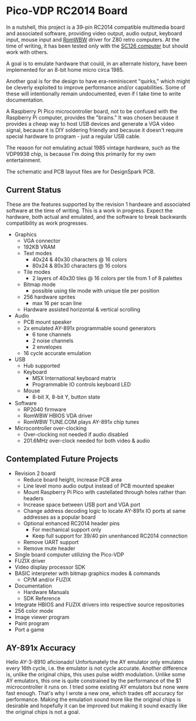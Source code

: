 # Pico-VDP RC2014 Board

In a nutshell, this project is a 39-pin RC2014 compatible multimedia board and associated software, providing video output, audio output, keyboard input, mouse input and [RomWBW](https://github.com/wwarthen/RomWBW) driver for Z80 retro computers. At the time of writing, it has been tested only with the [SC126 computer](https://smallcomputercentral.wordpress.com/sc126-z180-motherboard-rc2014/) but should work with others.

A goal is to emulate hardware that could, in an alternate history, have been implemented for an 8-bit home micro circa 1985.

Another goal is for the design to have era-reminiscent "quirks," which might be cleverly exploited to improve performance and/or capabilities. Some of these will intentionally remain undocumented, even if I take time to write documentation.

A Raspberry Pi Pico microcontroller board, not to be confused with the Raspberry Pi computer, provides the "brains." It was chosen because it provides a cheap way to host USB devices and generate a VGA video signal, because it is DIY soldering friendly and because it doesn't require special hardware to program - just a regular USB cable.

The reason for not emulating actual 1985 vintage hardware, such as the VDP9938 chip, is because I'm doing this primarily for my own entertainment.

The schematic and PCB layout files are for DesignSpark PCB.

## Current Status

These are the features supported by the revision 1 hardware and associated software at the time of writing. This is a work in progress. Expect the hardware, both actual and emulated, and the software to break backwards compatibility as work progresses.

- Graphics
  - VGA connector
  - 192KB VRAM
  - Text modes
    - 40x24 & 40x30 characters @ 16 colors
    - 80x24 & 80x30 characters @ 16 colors
  - Tile modes
    - 2 layers of 40x30 tiles @ 16 colors per tile from 1 of 8 palettes
  - Bitmap mode
    - possible using tile mode with unique tile per position
  - 256 hardware sprites
    - max 16 per scan line
  - Hardware assisted horizontal & vertical scrolling
- Audio
  - PCB mount speaker
  - 2x emulated AY-891x programmable sound generators
    - 6 tone channels
    - 2 noise channels
    - 2 envelopes
  - 16 cycle accurate emulation
- USB
  - Hub supported
  - Keyboard
    - MSX International keyboard matrix
    - Programmable IO controls keyboard LED
  - Mouse
    - 8-bit X, 8-bit Y, button state
- Software
  - RP2040 firmware
  - RomWBW HBIOS VDA driver
  - RomWBW TUNE.COM plays AY-891x chip tunes
- Microcontroller over-clocking
  - Over-clocking not needed if audio disabled
  - 201.6MHz over-clock needed for both video & audio

## Contemplated Future Projects

- Revision 2 board
  - Reduce board height, increase PCB area
  - Line level mono audio output instead of PCB mounted speaker
  - Mount Raspberry Pi Pico with castellated through holes rather than headers
  - Increase space between USB port and VGA port
  - Change address decoding logic to locate AY-891x IO ports at same addresses as a popular board
  - Optional enhanced RC2014 header pins
    - For mechanical support only 
    - Keep full support for 39/40 pin unenhanced RC2014 connection
  - Remove UART support
  - Remove mute header
- Single board computer utilizing the Pico-VDP
- FUZIX driver
- Video display processor SDK
- BASIC interpreter with bitmap graphics modes & commands
  - CP/M and/or FUZIX
- Documentation
  - Hardware Manuals
  - SDK Reference
- Integrate HBIOS and FUZIX drivers into respective source repositories
- 256 color mode
- Image viewer program
- Paint program
- Port a game

## AY-891x Accuracy

Hello AY-3-8910 aficionado! Unfortunately the AY emulator only emulates every 16th cycle, i.e. the emulator is not cycle accurate. Another difference is, unlike the original chips, this uses pulse width modulation.
Unlike some AY emulators, this one is quite constrained by the performance of the $1 microcontroller it runs on.
I tried some existing AY emulators but none were fast enough. That's why I wrote a new one, which trades off accuracy for performance.
Making the emulation sound more like the original chips is desirable and hopefully it can be improved but making it sound exactly like the original chips is not a goal.
